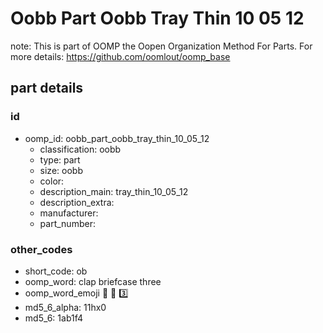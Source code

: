 # Oobb Part Oobb Tray Thin 10 05 12  

note: This is part of OOMP the Oopen Organization Method For Parts. For more details: https://github.com/oomlout/oomp_base

##  part details





### id
* oomp_id: oobb_part_oobb_tray_thin_10_05_12
  * classification: oobb
  * type: part
  * size: oobb
  * color: 
  * description_main: tray_thin_10_05_12
  * description_extra: 
  * manufacturer: 
  * part_number: 

### other_codes
* short_code: ob
* oomp_word: clap briefcase three
* oomp_word_emoji :clap: :briefcase: :three:
* md5_6_alpha: 11hx0
* md5_6: 1ab1f4